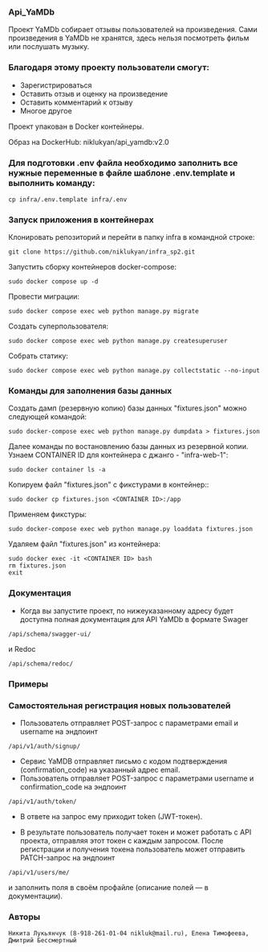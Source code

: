 ### Api_YaMDb
Проект YaMDb собирает отзывы пользователей на произведения.
Сами произведения в YaMDb не хранятся, здесь нельзя посмотреть фильм или послушать музыку.
### Благодаря этому проекту пользователи смогут:
 - Зарегистрироваться
 - Оставить отзыв и оценку на произведение
 - Оставить комментарий к отзыву 
 - Многое другое

Проект упакован в Docker контейнеры.

Образ на DockerHub: niklukyan/api_yamdb:v2.0

### Для подготовки .env файла необходимо заполнить все нужные переменные в файле шаблоне .env.template и выполнить команду:
```
cp infra/.env.template infra/.env 
```

### Запуск приложения в контейнерах
Клонировать репозиторий и перейти в папку infra в командной строке:
```
git clone https://github.com/niklukyan/infra_sp2.git
```
Запустить сборку контейнеров docker-compose:
```
sudo docker compose up -d
```
Провести миграции:
```
sudo docker compose exec web python manage.py migrate
```

Создать суперпользователя:
```
sudo docker compose exec web python manage.py createsuperuser
```
Собрать статику:
```
sudo docker compose exec web python manage.py collectstatic --no-input
```
### Команды для заполнения базы данных
Создать дамп (резервную копию) базы данных "fixtures.json" можно следующей командой:
```
sudo docker-compose exec web python manage.py dumpdata > fixtures.json
```
Далее команды по востановлению базы данных из резервной копии. Узнаем CONTAINER ID для контейнера с джанго - "infra-web-1":
```
sudo docker container ls -a
```
Копируем файл "fixtures.json" с фикстурами в контейнер::
```
sudo docker cp fixtures.json <CONTAINER ID>:/app
```
Применяем фикстуры:
```
sudo docker-compose exec web python manage.py loaddata fixtures.json
```
Удаляем файл "fixtures.json" из контейнера:
```
sudo docker exec -it <CONTAINER ID> bash
rm fixtures.json
exit
```
### Документация
- Когда вы запустите проект, по нижеуказанному адресу будет 
доступна полная документация для API YaMDb в формате Swager 
```
/api/schema/swagger-ui/ 
```
и Redoc 
```
/api/schema/redoc/
```

### Примеры 
### Самостоятельная регистрация новых пользователей
- Пользователь отправляет POST-запрос с параметрами email и username на эндпоинт 
```
/api/v1/auth/signup/
``` 
- Сервис YaMDB отправляет письмо с кодом подтверждения (confirmation_code) на указанный адрес email.
- Пользователь отправляет POST-запрос с параметрами username и confirmation_code на эндпоинт 
```
/api/v1/auth/token/
```
- В ответе на запрос ему приходит token (JWT-токен).

- В результате пользователь получает токен и может работать с API проекта, отправляя этот токен с каждым запросом. 
После регистрации и получения токена пользователь может отправить PATCH-запрос на эндпоинт
```
/api/v1/users/me/
```
и заполнить поля в своём профайле (описание полей — в документации).

### Авторы
 
```
Никита Лукьянчук (8-918-261-01-04 nikluk@mail.ru), Елена Тимофеева, Дмитрий Бессмертный
``` 